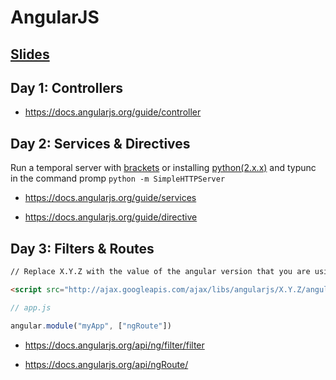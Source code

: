 # AngularJS

## <a href="https://github.com/HackYourFuture/AngularJS/tree/master/slides">Slides</a>

## Day 1: Controllers

* <a href="https://docs.angularjs.org/guide/controller">https://docs.angularjs.org/guide/controller</a>

## Day 2: Services & Directives

Run a temporal server with <a href="http://brackets.io/">brackets</a> or installing <a href="https://www.python.org/downloads/">python(2.x.x)</a> and typunc in the command promp ```python -m SimpleHTTPServer```

* <a href="https://docs.angularjs.org/guide/services">https://docs.angularjs.org/guide/services</a>

* <a href="https://docs.angularjs.org/guide/directive">https://docs.angularjs.org/guide/directive</a>

## Day 3: Filters & Routes

``` HTML
// Replace X.Y.Z with the value of the angular version that you are using

<script src="http://ajax.googleapis.com/ajax/libs/angularjs/X.Y.Z/angular-route.js" />
```

``` javascript
// app.js

angular.module("myApp", ["ngRoute"])
```

* <a href="https://docs.angularjs.org/api/ng/filter/filter">https://docs.angularjs.org/api/ng/filter/filter</a>

* <a href="https://docs.angularjs.org/api/ngRoute/">https://docs.angularjs.org/api/ngRoute/</a>
